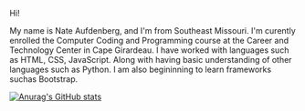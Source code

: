 Hi! 

My name is Nate Aufdenberg, and I'm from Southeast Missouri. I'm curently enrolled the Computer Coding and Programming course at the Career and Technology Center in Cape Girardeau. I have worked with languages such as HTML, CSS, JavaScript. Along with having basic understanding of other languages such as Python. I am also begininning to learn frameworks suchas Bootstrap.

[![Anurag's GitHub stats](https://github-readme-stats.vercel.app/api?username=NateAufdenberg)](https://github.com/anuraghazra/github-readme-stats)
